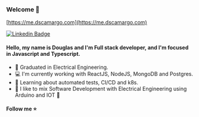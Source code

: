 ### Welcome 👋

[https://me.dscamargo.com](https://me.dscamargo.com)

[![Linkedin Badge](https://img.shields.io/badge/-LinkedIn-blue?style=flat-square&logo=Linkedin&logoColor=white&link=https://www.linkedin.com/in/douglas-simon-camargo/)](https://www.linkedin.com/in/douglas-simon-camargo/)

#### Hello, my name is Douglas and I'm Full stack developer, and I'm focused in Javascript and Typescript.

- :battery: Graduated in Electrical Engineering.
- :computer: I'm currently working with ReactJS, NodeJS, MongoDB and Postgres.
- :robot: Learning about automated tests, CI/CD and k8s.
- :rocket: I like to mix Software Development with Electrical Engineering using Arduino and IOT :robot:

#### Follow me :star:

<!--
**dscamargo/dscamargo** is a ✨ _special_ ✨ repository because its `README.md` (this file) appears on your GitHub profile.

Here are some ideas to get you started:

- 🔭 I’m currently working on ...
- 🌱 I’m currently learning ...
- 👯 I’m looking to collaborate on ...
- 🤔 I’m looking for help with ...
- 💬 Ask me about ...
- 📫 How to reach me: ...
- 😄 Pronouns: ...
- ⚡ Fun fact: ...
-->
